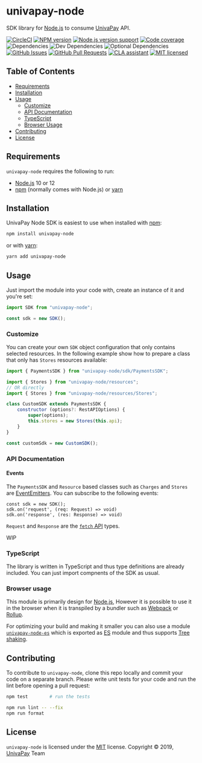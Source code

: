 [node]: https://nodejs.org/
[npm]: https://www.npmjs.com/
[yarn]: https://yarnpkg.com/
[webpack]: https://webpack.js.org/
[rollup]: https://rollupjs.org/

[circle-ci-url]: https://circleci.com/gh/univapay/univapay-node/tree/master
[univapay-url]: https://univapay.com/
[npm-url]: https://www.npmjs.com/package/univapay-node
[github-url]: https://github.com/univapay/univapay-node/
[github-issues-url]: https://github.com/univapay/univapay-node/issues
[github-pr-url]: https://github.com/univapay/univapay-node/pulls
[coveralls-url]: https://coveralls.io/github/univapay/univapay-node?branch=master
[license-url]: https://github.com/univapay/univapay-node/blob/master/LICENSE
[cla-url]: https://cla-assistant.io/univapay/univapay-node
[es-module-url]: https://npmjs.com/package/univapay-node-es
[es-url]: http://www.ecma-international.org/ecma-262/6.0/
[tree-url]: https://developer.mozilla.org/en-US/docs/Glossary/Tree_shaking

[shield-circle-ci]: https://circleci.com/gh/univapay/univapay-node/tree/master.svg?style=svg
[shield-node]: https://img.shields.io/node/v/univapay-node.svg
[shield-npm]: https://img.shields.io/npm/v/univapay-node.svg
[shield-downloads]: https://img.shields.io/npm/dm/univapay-node.svg
[shield-license]: https://img.shields.io/npm/l/univapay-node.svg
[shield-dependencies]: https://img.shields.io/david/univapay/univapay-node.svg
[shield-devDependencies]: https://img.shields.io/david/dev/univapay/univapay-node.svg
[shield-optionalDependencies]: https://img.shields.io/david/optional/univapay/univapay-node.svg
[shield-coverage]: https://coveralls.io/repos/github/univapay/univapay-node/badge.svg?branch=master
[shield-issues]: https://img.shields.io/github/issues/univapay/univapay-node.svg
[shield-pullRequests]: https://img.shields.io/github/issues-pr/univapay/univapay-node.svg
[shield-cla]: https://cla-assistant.io/readme/badge/univapay/univapay-node

univapay-node
==========

SDK library for [Node.js][node] to consume [UnivaPay][univapay-url] API.

[![CircleCI][shield-circle-ci]][circle-ci-url]
[![NPM version][shield-npm]][npm-url]
[![Node.js version support][shield-node]][node]
[![Code coverage][shield-coverage]][coveralls-url]
![Dependencies][shield-dependencies]
![Dev Dependencies][shield-devDependencies]
![Optional Dependencies][shield-optionalDependencies]
[![GitHub Issues][shield-issues]][github-issues-url]
[![GitHub Pull Requests][shield-pullRequests]][github-pr-url]
[![CLA assistant][shield-cla]][cla-url]
[![MIT licensed][shield-license]][license-url]

Table of Contents
-----------------

  * [Requirements](#requirements)
  * [Installation](#installation)
  * [Usage](#usage)
    * [Customize](#customize)
    * [API Documentation](#api-documentation)
    * [TypeScript](#typescript)
    * [Browser Usage](#browser-usage)
  * [Contributing](#contributing)
  * [License](#license)


Requirements
------------

`univapay-node` requires the following to run:

  * [Node.js][node] 10 or 12
  * [npm][npm] (normally comes with Node.js) or [yarn][yarn]


Installation
------------

UnivaPay Node SDK is easiest to use when installed with [npm][npm]:

```bash
npm install univapay-node
```
or with [yarn][yarn]:
```bash
yarn add univapay-node
```

Usage
-----

Just import the module into your code with, create an instance of it and you're set:

```javascript
import SDK from "univapay-node";

const sdk = new SDK();
```

### Customize

You can create your own `SDK` object configuration that only contains selected resources. In the following example show
how to prepare a class that only has `Stores` resources available:

```javascript
import { PaymentsSDK } from "univapay-node/sdk/PaymentsSDK";

import { Stores } from "univapay-node/resources";
// OR directly
import { Stores } from "univapay-node/resources/Stores";

class CustomSDK extends PaymentsSDK {
    constructor (options?: RestAPIOptions) {
        super(options);
        this.stores = new Stores(this.api);
    }
}

const customSdk = new CustomSDK();
```

### API Documentation

#### Events

The `PaymentsSDK` and `Resource` based classes such as `Charges` and `Stores` are [EventEmitters](https://nodejs.org/api/events.html). You can subscribe to the following events:

```
const sdk = new SDK();
sdk.on('request', (req: Request) => void)
sdk.on('response', (res: Response) => void)
```

`Request` and `Response` are the [`fetch` API](https://developer.mozilla.org/en-US/docs/Web/API/Fetch_API) types.

WIP

### TypeScript

The library is written in TypeScript and thus type definitions are already included. You can just import compnents of the SDK as usual.

### Browser usage

This module is primarily design for [Node.js][node], However it is possible
to use it in the browser when it is transpiled by a bundler such as [Webpack][webpack] or [Rollup][rollup].

For optimizing your build and making it smaller you can also use a module [`univapay-node-es`][es-module-url] which is exported
as [ES][es-url] module and thus supports [Tree shaking][tree-url].


Contributing
------------

To contribute to `univapay-node`, clone this repo locally and commit your code on a separate branch. Please write unit tests for your code
and run the lint before opening a pull request:

```bash
npm test        # run the tests
```

```bash
npm run lint -- --fix
npm run format
```


License
-------

`univapay-node` is licensed under the [MIT][license-url] license.
Copyright &copy; 2019, [UnivaPay][univapay-url] Team
